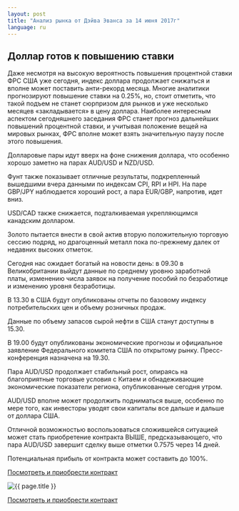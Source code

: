 ```yaml
---
layout: post
title: "Анализ рынка от Дэйва Эванса за 14 июня 2017г"
language: ru
---
```

## Доллар готов к повышению ставки

Даже несмотря на высокую вероятность повышения процентной ставки ФРС США уже сегодня, индекс доллара продолжает снижаться и вполне может поставить анти-рекорд месяца. Многие аналитики прогнозируют повышение ставки на 0.25%, но, стоит отметить, что такой подъем не станет сюрпризом для рынков и уже несколько месяцев «закладывается» в цену доллара. Наиболее интересным аспектом сегодняшнего заседания ФРС станет прогноз дальнейших повышений процентной ставки, и учитывая положение вещей на мировых рынках, ФРС вполне может взять значительную паузу после этого повышения.

Долларовые пары идут вверх на фоне снижения доллара, что особенно хорошо заметно на парах AUD/USD и NZD/USD.

Фунт также показывает отличные результаты, подкрепленный вышедшими вчера данными по индексам CPI, RPI и HPI. На паре GBP/JPY наблюдается хороший рост, а пара EUR/GBР, напротив, идет вниз.

USD/CAD также снижается, подталкиваемая укрепляющимся канадским долларом.

Золото пытается внести в свой актив вторую положительную торговую сессию подряд, но драгоценный металл пока по-прежнему далек от недавних высоких отметок.
 
Сегодня нас ожидает богатый на новости день: в 09.30 в Великобритании выйдут данные по  среднему уровню заработной платы, изменению числа заявок на получение пособий по безработице и изменению уровня безработицы.

В 13.30 в США будут опубликованы отчеты по базовому индексу потребительских цен и объему розничных продаж.

Данные по объему запасов сырой нефти в США станут доступны в 15.30.

В 19.00 будут опубликованы экономические прогнозы и официальное заявление Федерального комитета США по открытому рынку. Пресс-конференция назначена на 19.30.
 
 
Пара AUD/USD продолжает стабильный рост, опираясь на благоприятные торговые условия с Китаем и обнадеживающие экономические показатели региона, опубликованные сегодня утром.

AUD/USD вполне может продолжить подниматься выше, особенно по мере того, как инвесторы уводят свои капиталы все дальше и дальше от доллара США. 

Отличной возможностью воспользоваться сложившейся ситуацией может стать приобретение контракта ВЫШЕ, предсказывающего, что пара AUD/USD завершит сделку выше отметки 0.7575 через 14 дней. 

Потенциальная прибыль от контракта может составить до 100%.

<a href="http://record.binary.com/_bivVDfg8lHux76XffYA0JmNd7ZgqdRLk/1/?market=forex&underlying=frxAUDUSD&formname=higherlower&duration_amount=14&duration_units=d&amount=10&amount_type=payout&expiry_type=duration&barrier=0.7575&s=1&t=pvPvZtd0qAdx-VLnQ65Hg50co5lt24DG" target="_blank">Посмотреть и приобрести контракт</a>

<img src="{{ site.url }}/images/ru-14-jun-17.png" alt="{{ page.title }}"  title="{{ page.title }}">

<a href="%LINK%%?https://www.binary.com/d/trade.cgi?market=forex&underlying=frxAUDUSD&formname=higherlower&duration_amount=14&duration_units=d&amount=10&amount_type=payout&expiry_type=duration&barrier=0.7575&s=1&t=pvPvZtd0qAdx-VLnQ65Hg50co5lt24DG" target="_blank">Посмотреть и приобрести контракт</a>